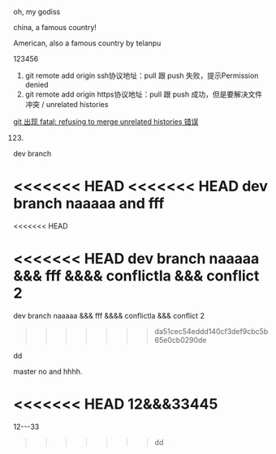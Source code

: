 
oh, my godiss

china, a famous country!

American, also a famous country by telanpu


123456



1. git remote add origin ssh协议地址：pull 跟 push 失败，提示Permission denied
2. git remote add origin https协议地址：pull 跟 push 成功，但是要解决文件冲突 / unrelated histories

[git 出现 fatal: refusing to merge unrelated histories 错误](https://www.centos.bz/2018/03/git-%E5%87%BA%E7%8E%B0-fatal-refusing-to-merge-unrelated-histories-%E9%94%99%E8%AF%AF/)

123.

dev branch

<<<<<<< HEAD
<<<<<<< HEAD
dev branch naaaaa and fff
=======
<<<<<<< HEAD

<<<<<<< HEAD
dev branch naaaaa &&& fff &&&& conflictla &&& conflict 2
=======
dev branch naaaaa &&& fff &&&& conflictla &&& conflict 2
>>>>>>> da51cec54eddd140cf3def9cbc5b65e0cb0290de


dd

master no and hhhh.

<<<<<<< HEAD
12&&&33445
=======
12---33
>>>>>>> dd
